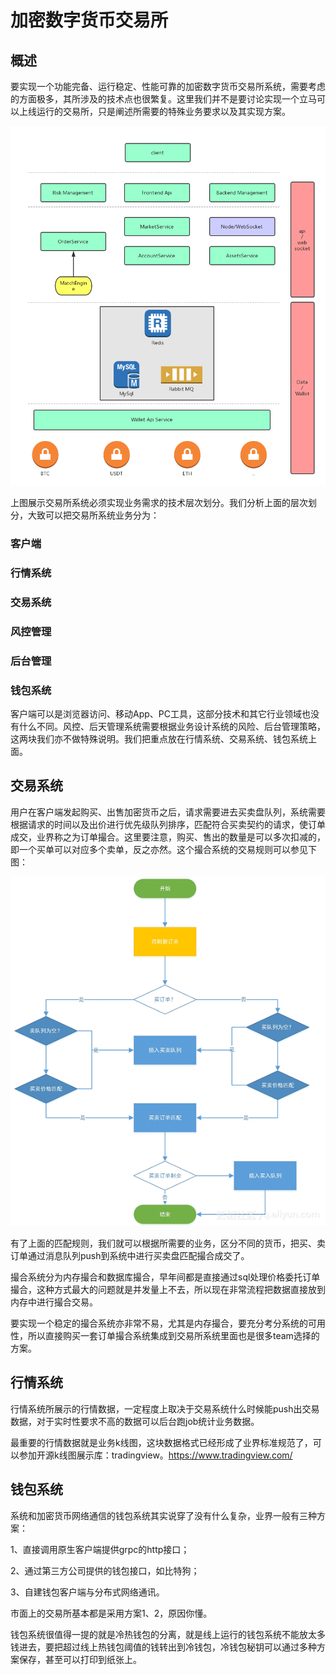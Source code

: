 # 加密数字货币交易所

## 概述

要实现一个功能完备、运行稳定、性能可靠的加密数字货币交易所系统，需要考虑的方面极多，其所涉及的技术点也很繁复。这里我们并不是要讨论实现一个立马可以上线运行的交易所，只是阐述所需要的特殊业务要求以及其实现方案。

![overview](overview.png)

上图展示交易所系统必须实现业务需求的技术层次划分。我们分析上面的层次划分，大致可以把交易所系统业务分为：

### 客户端
### 行情系统
### 交易系统
### 风控管理
### 后台管理
### 钱包系统

客户端可以是浏览器访问、移动App、PC工具，这部分技术和其它行业领域也没有什么不同。风控、后天管理系统需要根据业务设计系统的风险、后台管理策略，这两块我们亦不做特殊说明。我们把重点放在行情系统、交易系统、钱包系统上面。

## 交易系统

用户在客户端发起购买、出售加密货币之后，请求需要进去买卖盘队列，系统需要根据请求的时间以及出价进行优先级队列排序，匹配符合买卖契约的请求，使订单成交，业界称之为订单撮合。这里要注意，购买、售出的数量是可以多次扣减的，即一个买单可以对应多个卖单，反之亦然。这个撮合系统的交易规则可以参见下图：

![ordermatch](ordermatch.png)

有了上面的匹配规则，我们就可以根据所需要的业务，区分不同的货币，把买、卖订单通过消息队列push到系统中进行买卖盘匹配撮合成交了。

撮合系统分为内存撮合和数据库撮合，早年间都是直接通过sql处理价格委托订单撮合，这种方式最大的问题就是并发量上不去，所以现在非常流程把数据直接放到内存中进行撮合交易。

要实现一个稳定的撮合系统亦非常不易，尤其是内存撮合，要充分考分系统的可用性，所以直接购买一套订单撮合系统集成到交易所系统里面也是很多team选择的方案。

## 行情系统

行情系统所展示的行情数据，一定程度上取决于交易系统什么时候能push出交易数据，对于实时性要求不高的数据可以后台跑job统计业务数据。

最重要的行情数据就是业务k线图，这块数据格式已经形成了业界标准规范了，可以参加开源k线图展示库：tradingview。https://www.tradingview.com/

## 钱包系统

系统和加密货币网络通信的钱包系统其实说穿了没有什么复杂，业界一般有三种方案：

1、直接调用原生客户端提供grpc的http接口；

2、通过第三方公司提供的钱包接口，如比特狗；

3、自建钱包客户端与分布式网络通讯。

市面上的交易所基本都是采用方案1、2，原因你懂。

钱包系统很值得一提的就是冷热钱包的分离，就是线上运行的钱包系统不能放太多钱进去，要把超过线上热钱包阈值的钱转出到冷钱包，冷钱包秘钥可以通过多种方案保存，甚至可以打印到纸张上。
